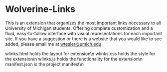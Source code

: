 Wolverine-Links
===============

This is an extension that organizes the most important links necessary to all University of Michigan students. Offering  complete customization and a fluid, easy-to-follow interface with visual representations for each important site.   If you have a suggestion or there is a website that you would like to see added, please email me at wtesler@umich.edu

wlinks.html holds the layout for extension\n
wlinks.css holds the style for the extension\n
wlinks.js holds the functionality for the extension\n
manifest.json is the project manifest\n

